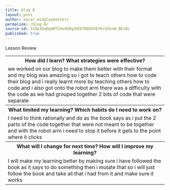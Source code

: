 ```yaml
---
title: blog 6
layout: post
author: oscar.midgleymasters
permalink: /blog-6/
source-id: 1CDp10qOqd0T24nVb8qJD5EfRBSUVEYKrU2nxW_BEiBc
published: true
---
```

<table>
  <tr>
    <t>Lesson Review</th>
  </tr>
  <tr>
    <th>How did I learn? What strategies were effective? </th>
  </tr>
  <tr>
    <td>we worked on our blog to make them better with their format and my blog was amazing so i got to teach others how to code their blog and i really learnt more by teaching others how to code and i also got onto the robot arm there was a difficulty with the code as we had grouped together 2 bits of code that were separate </td>
  </tr>
  <tr>
    <th>What limited my learning? Which habits do I need to work on? </th>
  </tr>
  <tr>
    <td>I need to think rationally and do as the book says as i put the 2 parts of the code together that were not meant to be together and with the robot arm i need to stop it before it gets to the point where it clicks</td>
  </tr>
  <tr>
    <th>What will I change for next time? How will I improve my learning?</th>
  </tr>
  <tr>
    <td>I will make my learning better by  making sure i have followed the book as it says to do something then i mutate that so i will just follow the book and take all that  i had from it and make sure it works</td>
  </tr>
</table>



